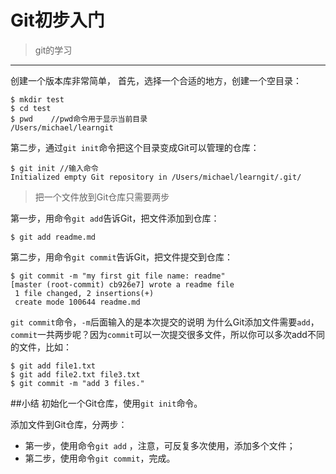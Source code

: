 ﻿# Git初步入门

>git的学习

---
创建一个版本库非常简单，
首先，选择一个合适的地方，创建一个空目录：
```
$ mkdir test
$ cd test
$ pwd    //pwd命令用于显示当前目录
/Users/michael/learngit
```

第二步，通过`git init`命令把这个目录变成Git可以管理的仓库：
```
$ git init //输入命令
Initialized empty Git repository in /Users/michael/learngit/.git/
```
>把一个文件放到Git仓库只需要两步

第一步，用命令`git add`告诉Git，把文件添加到仓库：
```
$ git add readme.md
```
第二步，用命令`git commit`告诉Git，把文件提交到仓库：
```
$ git commit -m "my first git file name: readme"
[master (root-commit) cb926e7] wrote a readme file
 1 file changed, 2 insertions(+)
 create mode 100644 readme.md
```
`git commit`命令，`-m`后面输入的是本次提交的说明
为什么Git添加文件需要`add`，`commit`一共两步呢？因为`commit`可以一次提交很多文件，所以你可以多次add不同的文件，比如：
```
$ git add file1.txt
$ git add file2.txt file3.txt
$ git commit -m "add 3 files."
```
##小结
初始化一个Git仓库，使用`git init`命令。

添加文件到Git仓库，分两步：

 - 第一步，使用命令`git add` <file>，注意，可反复多次使用，添加多个文件；
 - 第二步，使用命令`git commit`，完成。

